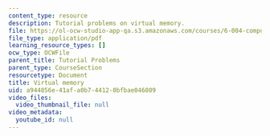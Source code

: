 ```yaml
---
content_type: resource
description: Tutorial problems on virtual memory.
file: https://ol-ocw-studio-app-qa.s3.amazonaws.com/courses/6-004-computation-structures-spring-2009/a944856e41afa0b744120bfbae046809_MIT6_004s09_tutor17.pdf
file_type: application/pdf
learning_resource_types: []
ocw_type: OCWFile
parent_title: Tutorial Problems
parent_type: CourseSection
resourcetype: Document
title: Virtual memory
uid: a944856e-41af-a0b7-4412-0bfbae046809
video_files:
  video_thumbnail_file: null
video_metadata:
  youtube_id: null
---
```

